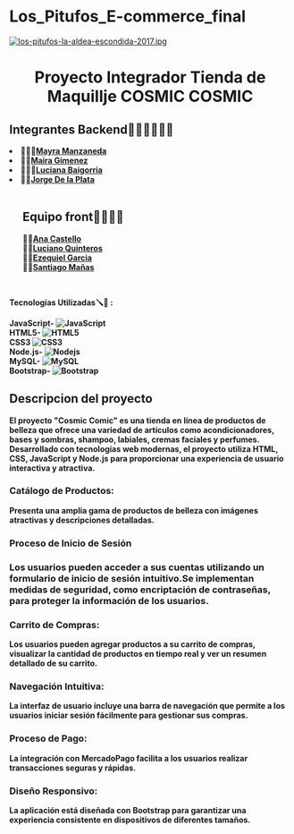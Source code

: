 # Los_Pitufos_E-commerce_final
[![los-pitufos-la-aldea-escondida-2017.jpg](https://i.postimg.cc/k4kMv3zn/los-pitufos-la-aldea-escondida-2017.jpg)](https://postimg.cc/xJ3S9797)
<h1 align="center">Proyecto Integrador Tienda de Maquillje COSMIC COSMIC</h1>


<h2> Integrantes 
    Backend👨🏽‍🔧👩🏽‍🔧</h2>
<li><b>👩🏽‍💻<a href="https://github.com/mayhrina30)">Mayra Manzaneda</a></b></li>
<li><b>👩‍💻<a href="https://github.com/mairaggimenez">Maira Gimenez</a></b></li>
<li><b>👩🏻‍💻<a href="https://github.com/LucianaBaigorria">Luciana Baigorria</a></b></li>
 <li><b>👨‍💻<a href="https://github.com/jorolio">Jorge De la Plata</a></b></li>

<br> 
<ul style="list-style-type: none;">
    <h2>Equipo front👨‍🎨👩‍🎨 </h2>

<li><b>👩‍💻<a href="https://github.com/anacastello19">Ana Castello</a></b></li>
<li><b>👨‍💻<a href="https://github.com/Luciano06663">Luciano Quinteros</a></b></li>
<li><b>👨‍💻<a href="https://github.com/EzequielgGarcia">Ezequiel Garcia</a></b></li>
<li><b>👨‍💻<a href="https://github.com/santimanas">Santiago Mañas</a></b></li>

  
</ul>
<br>

<b>Tecnologías Utilizadas🪛🔧 :<b><br>

JavaScript-  ![JavaScript](https://img.shields.io/badge/-JavaScript-yellow?style=flat-circle&logo=javascript) <br>
HTML5-       ![HTML5](https://img.shields.io/badge/-HTML5-yellow?style=flat-circle&logo=html5)<br>
CSS3         ![CSS3](https://img.shields.io/badge/-CSS3-yellow?style=flat-circle&logo=css3)<br>
Node.js-     <img alt="Nodejs" src="https://img.shields.io/badge/-Nodejs-43853d?style=flat-square&logo=Node.js&logoColor=white" /> <br>
MySQL-       <img alt="MySQL" src="https://img.shields.io/badge/-MySQL-45b8d8?style=flat-square&logo=react&logoColor=white" /> <br>
Bootstrap-   <img alt="Bootstrap" src="https://img.shields.io/badge/-Bootstrap-DD0031?style=flat-square&logo=Bootstrap&logoColor=white" /> <br>




<h2>  Descripcion del proyecto  </h2>

El proyecto "Cosmic Comic" es una tienda en línea de productos de belleza que ofrece una variedad de artículos como acondicionadores, bases y sombras, shampoo, labiales, cremas faciales y perfumes. Desarrollado con tecnologías web modernas, el proyecto utiliza HTML, CSS, JavaScript y Node.js para proporcionar una experiencia de usuario interactiva y atractiva.


<h3>Catálogo de Productos:</h3> Presenta una amplia gama de productos de belleza con imágenes atractivas y descripciones detalladas.
<h3>Proceso de Inicio de Sesión<h3> Los usuarios pueden acceder a sus cuentas utilizando un formulario de inicio de sesión intuitivo.Se implementan medidas de seguridad, como encriptación de contraseñas, para proteger la información de los usuarios.
<h3>Carrito de Compras:</h3> Los usuarios pueden agregar productos a su carrito de compras, visualizar la cantidad de productos en tiempo real y ver un resumen detallado de su carrito.
<h3>Navegación Intuitiva:</h3> La interfaz de usuario incluye una barra de navegación que permite a los usuarios iniciar sesión fácilmente para gestionar sus compras.
<h3>Proceso de Pago:</h3> La integración con MercadoPago facilita a los usuarios realizar transacciones seguras y rápidas.
<h3>Diseño Responsivo:</h3> La aplicación está diseñada con Bootstrap para garantizar una experiencia consistente en dispositivos de diferentes tamaños.


